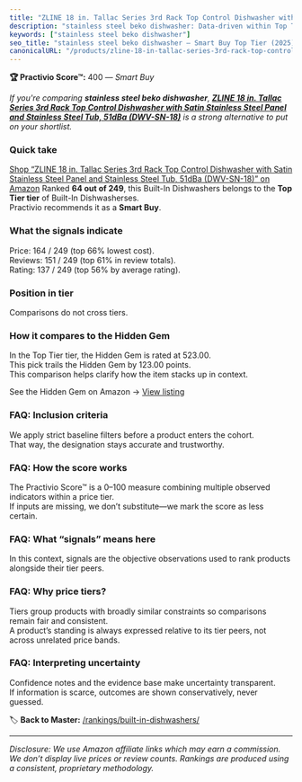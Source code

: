 ```yaml
---
title: "ZLINE 18 in. Tallac Series 3rd Rack Top Control Dishwasher with Satin Stainless Steel Panel and Stainless Steel Tub, 51dBa (DWV-SN-18)"
description: "stainless steel beko dishwasher: Data-driven within Top Tier ranking using the Practivio Score™. Positioned by quality, value, demand, findability, momentum."
keywords: ["stainless steel beko dishwasher"]
seo_title: "stainless steel beko dishwasher — Smart Buy Top Tier (2025)"
canonicalURL: "/products/zline-18-in-tallac-series-3rd-rack-top-control-dishwasher-with-satin-stainless-steel-panel-and-stainless-steel-tub-51dba-dwv-sn-18-B096L8M71K/"
---
```


**🏆 Practivio Score™:** 400 — _Smart Buy_


*If you're comparing **stainless steel beko dishwasher**, **[ZLINE 18 in. Tallac Series 3rd Rack Top Control Dishwasher with Satin Stainless Steel Panel and Stainless Steel Tub, 51dBa (DWV-SN-18)](https://www.amazon.com/dp/B096L8M71K?tag=practivio-20)** is a strong alternative to put on your shortlist.*
### Quick take
[Shop “ZLINE 18 in. Tallac Series 3rd Rack Top Control Dishwasher with Satin Stainless Steel Panel and Stainless Steel Tub, 51dBa (DWV-SN-18)” on Amazon](https://www.amazon.com/dp/B096L8M71K?tag=practivio-20)
Ranked **64 out of 249**, this Built-In Dishwashers belongs to the **Top Tier tier** of Built-In Dishwasherses.  
Practivio recommends it as a **Smart Buy**.

### What the signals indicate
Price: 164 / 249 (top 66% lowest cost).  
Reviews: 151 / 249 (top 61% in review totals).  
Rating: 137 / 249 (top 56% by average rating).  

### Position in tier
Comparisons do not cross tiers.

### How it compares to the Hidden Gem
In the Top Tier tier, the Hidden Gem is rated at 523.00.  
This pick trails the Hidden Gem by 123.00 points.  
This comparison helps clarify how the item stacks up in context.  

See the Hidden Gem on Amazon → [View listing](https://www.amazon.com/dp/B07DM73CX5?tag=practivio-20)

### FAQ: Inclusion criteria
We apply strict baseline filters before a product enters the cohort.  
That way, the designation stays accurate and trustworthy.

### FAQ: How the score works
The Practivio Score™ is a 0–100 measure combining multiple observed indicators within a price tier.  
If inputs are missing, we don’t substitute—we mark the score as less certain.

### FAQ: What “signals” means here
In this context, signals are the objective observations used to rank products alongside their tier peers.

### FAQ: Why price tiers?
Tiers group products with broadly similar constraints so comparisons remain fair and consistent.  
A product’s standing is always expressed relative to its tier peers, not across unrelated price bands.

### FAQ: Interpreting uncertainty
Confidence notes and the evidence base make uncertainty transparent.  
If information is scarce, outcomes are shown conservatively, never guessed.


🏷️ **Back to Master:** [/rankings/built-in-dishwashers/](/rankings/built-in-dishwashers/)

---
_Disclosure: We use Amazon affiliate links which may earn a commission. We don’t display live prices or review counts. Rankings are produced using a consistent, proprietary methodology._
